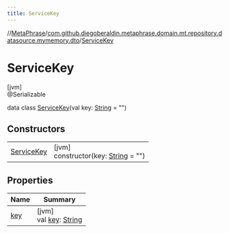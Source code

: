 ```yaml
---
title: ServiceKey
---
```

//[MetaPhrase](../../../index.html)/[com.github.diegoberaldin.metaphrase.domain.mt.repository.datasource.mymemory.dto](../index.html)/[ServiceKey](index.html)



# ServiceKey



[jvm]\
@Serializable



data class [ServiceKey](index.html)(val key: [String](https://kotlinlang.org/api/latest/jvm/stdlib/kotlin/-string/index.html) = &quot;&quot;)



## Constructors


| | |
|---|---|
| [ServiceKey](-service-key.html) | [jvm]<br>constructor(key: [String](https://kotlinlang.org/api/latest/jvm/stdlib/kotlin/-string/index.html) = &quot;&quot;) |


## Properties


| Name | Summary |
|---|---|
| [key](key.html) | [jvm]<br>val [key](key.html): [String](https://kotlinlang.org/api/latest/jvm/stdlib/kotlin/-string/index.html) |

